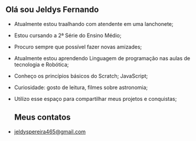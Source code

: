 ## Olá sou Jeldys Fernando

- Atualmente estou traalhando com atendente em uma lanchonete;
- Estou cursando a 2ª Série do Ensino Médio;
- Procuro sempre que possível fazer novas amizades;
- Atualmente estou aprendendo Linguagem de programação nas aulas de tecnologia e Robótica;
- Conheço os princípios básicos do Scratch; JavaScript;
- Curiosidade: gosto de leitura, filmes sobre astronomia;
- Utilizo esse espaço para compartilhar meus projetos e conquistas;
  




  ## Meus contatos

- jeldyspereira465@gmail.com
